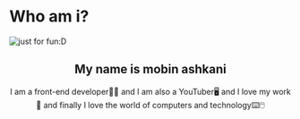 # Who am i?

<img align="center" src="https://github.com/mobinashkani/mobinashkani/assets/138984820/55427efe-3ab5-4ce4-beb3-afeac8a0d85a" alt="just for fun:D">

<h2 align="center">My name is mobin ashkani</h2>
 
 <p align="center">I am a front-end developer🧑‍💻 and I am also a YouTuber🖥️ and I love my work🎯 and finally I love the world of computers and technology⌨️🖱️</p>
